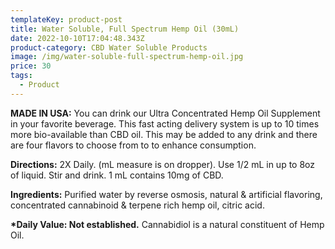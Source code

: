 ```yaml
---
templateKey: product-post
title: Water Soluble, Full Spectrum Hemp Oil (30mL)
date: 2022-10-10T17:04:48.343Z
product-category: CBD Water Soluble Products
image: /img/water-soluble-full-spectrum-hemp-oil.jpg
price: 30
tags:
  - Product
---
```

<!--StartFragment-->

**MADE IN USA:** You can drink our Ultra Concentrated Hemp Oil Supplement in your favorite beverage. This fast acting delivery system is up to 10 times more bio-available than CBD oil. This may be added to any drink and there are four flavors to choose from to to enhance consumption.

**Directions:** 2X Daily. (mL measure is on dropper). Use 1/2 mL in up to 8oz of liquid. Stir and drink. 1 mL contains 10mg of CBD.

**Ingredients:** Purified water by reverse osmosis, natural & artificial flavoring, concentrated cannabinoid & terpene rich hemp oil, citric acid.

**\*Daily Value: Not established.** Cannabidiol is a natural constituent of Hemp Oil.

<!--EndFragment-->